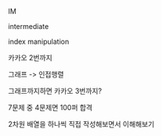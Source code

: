 IM

intermediate

index manipulation

카카오 2번까지

그래프 -> 인접행렬

그래프까지하면 카카오 3번까지?

7문제 중 4문제면 100퍼 합격

2차원 배열을 하나씩 직접 작성해보면서 이해해보기
